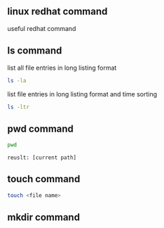 ## linux redhat command

useful redhat command

## ls command

list all file entries in long listing format

```bash
ls -la
```

list file entries in long listing format and time sorting

```bash
ls -ltr
```

## pwd command

```bash
pwd
```
```
reuslt: [current path]
```

## touch command

```bash
touch <file name>
```
## mkdir command
